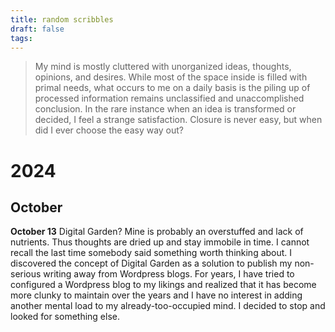 ```yaml
---
title: random scribbles
draft: false
tags:
---
```


> My mind is mostly cluttered with unorganized ideas, thoughts, opinions, and desires. While most of the space inside is filled with primal needs, what occurs to me on a daily basis is the piling up of processed information remains unclassified and unaccomplished conclusion. In the rare instance when an idea is transformed or decided, I feel a strange satisfaction. Closure is never easy, but when did I ever choose the easy way out?

# 2024
## October
**October 13**
Digital Garden? Mine is probably an overstuffed and lack of nutrients. Thus thoughts are dried up and stay immobile in time. I cannot recall the last time somebody said something worth thinking about. 
I discovered the concept of Digital Garden as a solution to publish my non-serious writing away from Wordpress blogs. For years, I have tried to configured a Wordpress blog to my likings and realized that it has become more clunky to maintain over the years and I have no interest in adding another mental load to my already-too-occupied mind. I decided to stop and looked for something else. 
